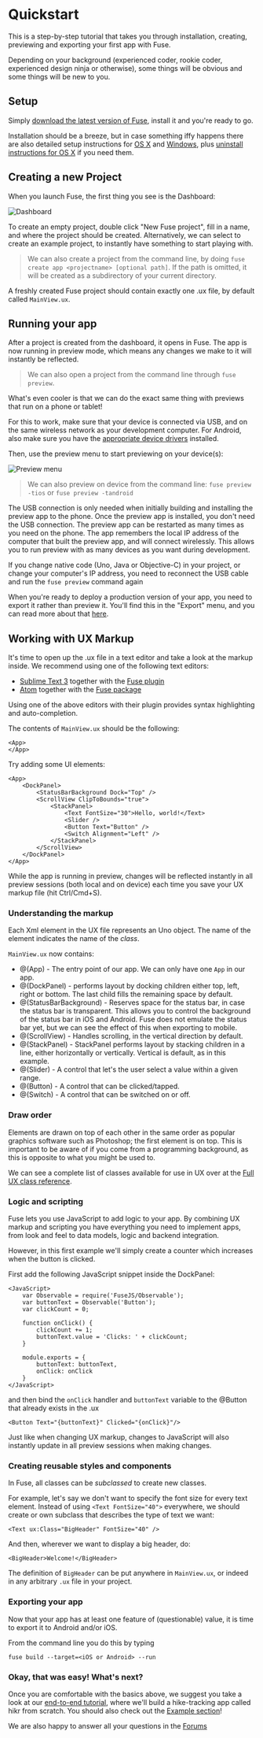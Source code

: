 # Quickstart

This is a step-by-step tutorial that takes you through installation, creating, previewing and exporting your first app with Fuse.

Depending on your background (experienced coder, rookie coder, experienced design ninja or otherwise), some things will be obvious and some things will be new to you.

## Setup

Simply [download the latest version of Fuse](https://fuse-open.github.io/downloads/), install it and you're ready to go.

Installation should be a breeze, but in case something iffy happens there are also detailed setup instructions for [OS X](installation/setup-install-osx.md) and [Windows](installation/setup-install-win.md), plus [uninstall instructions for OS X](https://gist.github.com/Tapped/daa78c08882f33b0c7c3) if you need them.

## Creating a new Project

When you launch Fuse, the first thing you see is the Dashboard:

![Dashboard](../../media/dashboard.png)

To create an empty project, double click "New Fuse project", fill in a name, and where the project should be created. Alternatively, we can select to create an example project, to instantly have something to start playing with.

> We can also create a project from the command line, by doing `fuse create app <projectname> [optional path]`.
> If the path is omitted, it will be created as a subdirectory of your current directory.

A freshly created Fuse project should contain exactly one .ux file, by default called `MainView.ux`.

## Running your app

After a project is created from the dashboard, it opens in Fuse. The app is now running in preview mode, which means any changes we make to it will instantly be reflected.

> We can also open a project from the command line through `fuse preview`.

What's even cooler is that we can do the exact same thing with previews that run on a phone or tablet!

For this to work, make sure that your device is connected via USB, and on the same wireless network as your development computer. For Android, also make sure you have the <a href="https://developer.android.com/studio/run/oem-usb.html#Drivers">appropriate device drivers</a> installed.

Then, use the preview menu to start previewing on your device(s):

![Preview menu](../../media/preview-menu.png)

> We can also preview on device from the command line:
> `fuse preview -tios` or `fuse preview -tandroid`

The USB connection is only needed when initially building and installing the preview app to the phone. Once the preview app is installed, you don't need the USB connection. The preview app can be restarted as many times as you need on the phone. The app remembers the local IP address of the computer that built the preview app, and will connect wirelessly. This allows you to run preview with as many devices as you want during development.

If you change native code (Uno, Java or Objective-C) in your project, or change your computer's IP address, you need to reconnect the USB cable and run the `fuse preview` command again

When you're ready to deploy a production version of your app, you need to export it rather than preview it. You'll find this in the "Export" menu, and you can read more about that [here](articles:basics/preview-and-export#export).

## Working with UX Markup

It's time to open up the .ux file in a text editor and take a look at the markup inside. We recommend using one of the following text editors:

 * [Sublime Text 3](https://www.sublimetext.com/3) together with the [Fuse plugin](installation/sublime-plugin.md)
 * [Atom](https://atom.io/) together with the [Fuse package](installation/atom-plugin.md)

Using one of the above editors with their plugin provides syntax highlighting and auto-completion.

The contents of `MainView.ux` should be the following:

	<App>
	</App>

Try adding some UI elements:

	<App>
		<DockPanel>
			<StatusBarBackground Dock="Top" />
			<ScrollView ClipToBounds="true">
				<StackPanel>
					<Text FontSize="30">Hello, world!</Text>
					<Slider />
					<Button Text="Button" />
					<Switch Alignment="Left" />
				</StackPanel>
			</ScrollView>
		</DockPanel>
	</App>

While the app is running in preview, changes will be reflected instantly in all preview sessions (both local and on device) each time you save your UX markup file (hit Ctrl/Cmd+S).

### Understanding the markup

Each Xml element in the UX file represents an Uno object. The name of the element indicates the name of the *class*.

`MainView.ux` now contains:

* @(App) - The entry point of our app. We can only have one `App` in our app.
* @(DockPanel) - performs layout by docking children either top, left, right or bottom. The last child fills the remaining space by default.
* @(StatusBarBackground) - Reserves space for the status bar, in case the status bar is transparent. This allows you to control the background of the status bar in iOS and Android. Fuse does not emulate the status bar yet, but we can see the effect of this when exporting to mobile.
* @(ScrollView) - Handles scrolling, in the vertical direction by default.
* @(StackPanel) - StackPanel performs layout by stacking children in a line, either horizontally or vertically. Vertical is default, as in this example.
* @(Slider) - A control that let's the user select a value within a given range.
* @(Button) - A control that can be clicked/tapped.
* @(Switch) - A control that can be switched on or off.

### Draw order

Elements are drawn on top of each other in the same order as popular graphics software such as Photoshop; the first element is on top. This is important to be aware of if you come from a programming background, as this is opposite to what you might be used to.

We can see a complete list of classes available for use in UX over at the [Full UX class reference](../full-ux-class-reference.md).

### Logic and scripting

Fuse lets you use JavaScript to add logic to your app. By combining UX markup and scripting you have everything you need to implement apps, from look and feel to data models, logic and backend integration.

However, in this first example we'll simply create a counter which increases when the button is clicked.

First add the following JavaScript snippet inside the DockPanel:

	<JavaScript>
		var Observable = require('FuseJS/Observable');
		var buttonText = Observable('Button');
		var clickCount = 0;

		function onClick() {
			clickCount += 1;
			buttonText.value = 'Clicks: ' + clickCount;
		}

		module.exports = {
			buttonText: buttonText,
			onClick: onClick
		}
	</JavaScript>

and then bind the `onClick` handler and `buttonText` variable to the @Button that already exists in the .ux

	<Button Text="{buttonText}" Clicked="{onClick}"/>

Just like when changing UX markup, changes to JavaScript will also instantly update in all preview sessions when making changes.

### Creating reusable styles and components

In Fuse, all classes can be *subclassed* to create new classes.

For example, let's say we don't want to specify the font size for every text element. Instead of using `<Text FontSize="40">` everywhere, we should create or own subclass that describes the type of text we want:

```
<Text ux:Class="BigHeader" FontSize="40" />
```

And then, wherever we want to display a big header, do:

```
<BigHeader>Welcome!</BigHeader>
```

The definition of `BigHeader` can be put anywhere in `MainView.ux`, or indeed in any arbitrary `.ux` file in your project.

### Exporting your app

Now that your app has at least one feature of (questionable) value, it is time to export it to Android and/or iOS.

From the command line you do this by typing

	fuse build --target=<iOS or Android> --run

### Okay, that was easy! What's next?

Once you are comfortable with the basics above, we suggest you take a look at our [end-to-end tutorial](../tutorial/tutorial.md), where we'll build a hike-tracking app called hikr from scratch. You should also check out the [Example section](https://fuse-open.github.io/examples/)!

We are also happy to answer all your questions in the [Forums](https://forums.fusetools.com/)
